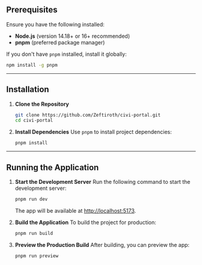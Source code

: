 ## Prerequisites

Ensure you have the following installed:

- **Node.js** (version 14.18+ or 16+ recommended)
- **pnpm** (preferred package manager)

If you don't have `pnpm` installed, install it globally:
```bash
npm install -g pnpm
```

---

## Installation

1. **Clone the Repository**
   ```bash
   git clone https://github.com/Zeftiroth/civi-portal.git
   cd civi-portal
   ```

2. **Install Dependencies**
   Use `pnpm` to install project dependencies:
   ```bash
   pnpm install
   ```

---

## Running the Application

1. **Start the Development Server**
   Run the following command to start the development server:
   ```bash
   pnpm run dev
   ```
   The app will be available at [http://localhost:5173](http://localhost:5173).

2. **Build the Application**
   To build the project for production:
   ```bash
   pnpm run build
   ```

3. **Preview the Production Build**
   After building, you can preview the app:
   ```bash
   pnpm run preview
   ```
